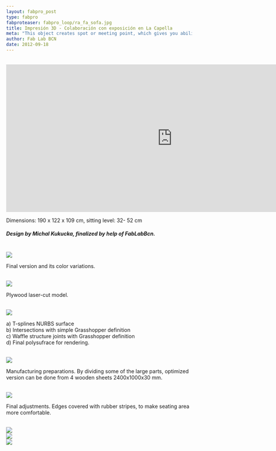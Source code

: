 ```yaml
---
layout: fabpro_post
type: fabpro
fabproteaser: fabpro_loop/ra_fa_sofa.jpg
title: Impresión 3D - Colaboración con exposición en La Capella
meta: "This object creates spot or meeting point, which gives you ability to park your bicycle, kickscooter or skateboard, at the same time, to sit down and spend a while with your friend. Principle is adaptable to any type or shape of public space."
author: Fab Lab BCN
date: 2012-09-18
---
```


<br>

<iframe width="900" height="400" src="https://www.youtube.com/embed/HFJqBChIq30" frameborder="0" allowfullscreen></iframe>

<br>

Dimensions: 190 x 122 x 109 cm, sitting level: 32- 52 cm
<br>
##### Design by Michal Kukucka, finalized by help of FabLabBcn.

<br>

<img src="http://old.fablabbcn.org/wp-content/uploads/2012/09/02.jpg" />

<br>

Final version and its color variations.

<br>

<img src="http://old.fablabbcn.org/wp-content/uploads/2012/09/03.jpg" />

<br>

Plywood laser-cut model.

<br>

<img src="http://old.fablabbcn.org/wp-content/uploads/2012/09/041.jpg" />

<br>

a) T-splines NURBS surface
<br>
b) Intersections with simple Grasshopper definition
<br>
c) Waffle structure joints with Grasshopper definition
<br>
d) Final polysufrace for rendering.

<br>

<img src="http://old.fablabbcn.org/wp-content/uploads/2012/09/05.jpg" />

<br>

Manufacturing preparations. By dividing some of the large parts, optimized version can be done from 4 wooden sheets 2400x1000x30 mm.

<br>

<img src="http://old.fablabbcn.org/wp-content/uploads/2012/09/06.jpg" />

<br>

Final adjustments. Edges covered with rubber stripes, to make seating area more comfortable.

<br>

<img src="http://old.fablabbcn.org/wp-content/uploads/2012/09/07-591x1024.jpg" />

<br>

<img src="http://old.fablabbcn.org/wp-content/uploads/2012/09/08.jpg" />

<br>

<img src="http://old.fablabbcn.org/wp-content/uploads/2012/09/091.jpg" />

<br>
